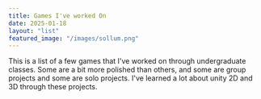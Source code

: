 ```yaml
---
title: Games I've worked On
date: 2025-01-18
layout: "list"  
featured_image: "/images/sollum.png" 
---
```



This is a list of a few games that I've worked on through undergraduate classes. Some are a bit more polished than others, and some are group projects and some are solo projects. I've learned a lot about unity 2D and 3D through these projects.